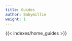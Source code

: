 ```yaml
---
title: Guides
author: Babymillie
weight: 1
---
```

{{< indexes/home_guides >}}
<!--
In this category you will find all guides and answers to questions you may have about our server!

If you feel like something is missing from this wiki, just follow the steps laid out in our [Contributing Page](./contributing)
-->